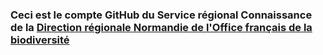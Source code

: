 ### Ceci est le compte GitHub du Service régional Connaissance de la [Direction régionale Normandie de l'Office français de la biodiversité](https://www.ofb.gouv.fr/normandie)

<!---
OFB-Nor/OFB-Nor is a ✨ special ✨ repository because its `README.md` (this file) appears on your GitHub profile.
You can click the Preview link to take a look at your changes.
--->
